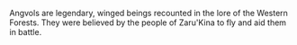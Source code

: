 Angvols are legendary, winged beings recounted in the lore of the Western Forests. They were believed by the people of Zaru'Kina to fly and aid them in battle.
